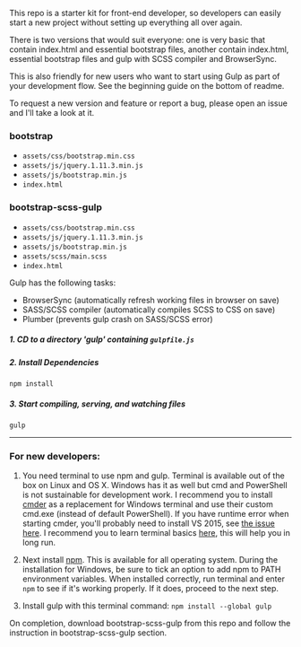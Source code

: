 This repo is a starter kit for front-end developer, so developers can easily start a new project without setting up everything all over again.

There is two versions that would suit everyone: one is very basic that contain index.html and essential bootstrap files, another contain index.html, essential bootstrap files and gulp with SCSS compiler and BrowserSync.

This is also friendly for new users who want to start using Gulp as part of your development flow. See the beginning guide on the bottom of readme. 

To request a new version and feature or report a bug, please open an issue and I'll take a look at it.

### bootstrap
* `assets/css/bootstrap.min.css`
* `assets/js/jquery.1.11.3.min.js`
* `assets/js/bootstrap.min.js`
* `index.html`

### bootstrap-scss-gulp
* `assets/css/bootstrap.min.css`
* `assets/js/jquery.1.11.3.min.js`
* `assets/js/bootstrap.min.js`
* `assets/scss/main.scss`
* `index.html`

Gulp has the following tasks:
* BrowserSync (automatically refresh working files in browser on save)
* SASS/SCSS compiler (automatically compiles SCSS to CSS on save)
* Plumber (prevents gulp crash on SASS/SCSS error)

##### 1. CD to a directory 'gulp' containing `gulpfile.js`
##### 2. Install Dependencies
```
npm install
```

##### 3. Start compiling, serving, and watching files
```
gulp
```

---

### For new developers:

1. You need terminal to use npm and gulp. Terminal is available out of the box on Linux and OS X. Windows has it as well but cmd and PowerShell is not sustainable for development work. I recommend you to install [cmder](http://cmder.net/) as a replacement for Windows terminal and use their custom cmd.exe (instead of default PowerShell). If you have runtime error when starting cmder, you'll probably need to install VS 2015, see [the issue here](https://github.com/cmderdev/cmder/issues/501). I recommend you to learn terminal basics [here](http://cli.learncodethehardway.org/book/), this will help you in long run.

2. Next install [npm](https://nodejs.org/en/download/). This is available for all operating system. During the installation for Windows, be sure to tick an option to add npm to PATH environment variables. When installed correctly, run terminal and enter `npm` to see if it's working properly. If it does, proceed to the next step.

3. Install gulp with this terminal command: `npm install --global gulp`

On completion, download bootstrap-scss-gulp from this repo and follow the instruction in bootstrap-scss-gulp section.

